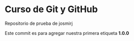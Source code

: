# Curso de Git y GitHub

Repositorio de prueba de josmirj

Este commit es para agregar nuestra primera etiqueta **1.0.0**